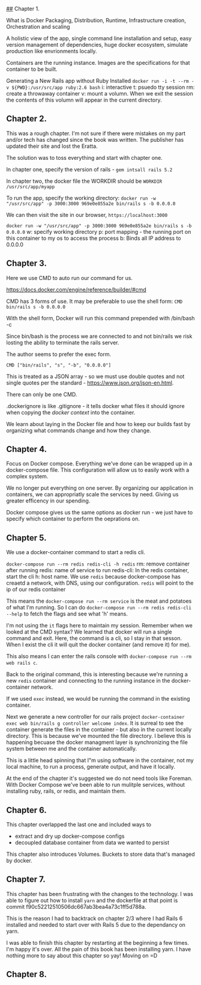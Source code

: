 [##](##) Chapter 1.

  What is Docker
    Packaging, Distribution, Runtime, Infrastructure creation, Orchestration and scaling

  A holistic view of the app, single command line installation and setup, easy version management of dependencies, huge docker ecosystem, simulate production like envrionments locally.

Containers are the running instance. Images are the specifications for that container to be built.

Generating a New Rails app without Ruby Installed
  `docker run -i -t --rm -v ${PWD}:/usr/src/app ruby:2.6 bash`
  i: interactive
  t: psuedo tty session
  rm: create a throwaway container
  v: mount a volumn. When we exit the session the contents of this volumn will appear in the current directory.

## Chapter 2.

This was a rough chapter. I'm not sure if there were mistakes on my part and/or tech has changed since the book was written. The publisher has updated their site and lost the Eratta.

The solution was to toss everything and start with chapter one.

In chapter one, specify the version of rails - `gem intsall rails 5.2`

In chapter two, the docker file the WORKDIR should be `WORKDIR /usr/src/app/myapp`

To run the app, specify the working directory: `docker run -w "/usr/src/app" -p 3000:3000 969e0e855a2e bin/rails s -b 0.0.0.0`

We can then visit the site in our browser, `https://localhost:3000`


  `docker run -w "/usr/src/app" -p 3000:3000 969e0e855a2e bin/rails s -b 0.0.0.0`
  w: specify working directory
  p: port mapping - the running port on this container to my os to access the process
  b: Binds all IP address to 0.0.0.0


## Chapter 3.

Here we use CMD to auto run our command for us.

https://docs.docker.com/engine/reference/builder/#cmd

CMD has 3 forms of use. It may be preferable to use the shell form:
`CMD bin/rails s -b 0.0.0.0`

With the shell form, Docker will run this command prepended with /bin/bash -c

Since bin/bash is the process we are connected to and not bin/rails we risk losting the ability to terminate the rails server.

The author seems to prefer the exec form.

`CMD ["bin/rails", "s", "-b", "0.0.0.0"]`

This is treated as a JSON array - so we must use double quotes and not single quotes per the standard - https://www.json.org/json-en.html.

There can only be one CMD.

.dockerignore is like .gitignore - it tells docker what files it should ignore when copying the _docker context_ into the container.

We learn about laying in the Docker file and how to keep our builds fast by organizing what commands change and how they change.

## Chapter 4.

Focus on Docker compose. Everything we've done can be wrapped up in a docker-compose file. This configuration will allow us to easily work with a complex system.

We no longer put everything on one server. By organizing our application in containers, we can appropriatly scale the services by need. Giving us greater efficency in our spending.

Docker compose gives us the same options as docker run - we just have to specify which container to perform the oeprations on.

## Chapter 5.

We use a docker-container command to start a redis cli.

`docker-compose run --rm redis redis-cli -h redis`
  rm: remove container after running
  redis: name of service to run
  redis-cli: In the redis container, start the cli
  h: host name. We use `redis` because docker-compose has creaetd a network, with DNS, using our configuration.
       `redis` will point to the ip of our redis container

This means the `docker-compose run --rm service` is the meat and potatoes of what I'm running. So I can do `docker-compose run --rm redis redis-cli --help` to fetch the flags and see what 'h' means.

I'm not using the `it` flags here to maintain my session. Remember when we looked at the CMD syntax? We learned that docker will run a single command and exit. Here, the command is a cli, so I stay in that sesson. When I exist the cli it will quit the docker container (and remove it) for me).

This also means I can enter the rails console with `docker-compose run --rm web rails c`.

Back to the original command, this is interesting because we're running a new `redis` container and connecting to the running instance in the docker-container network.

If we used `exec` instead, we would be running the command in the existing container.

Next we generate a new controller for our rails project `docker-container exec web bin/rails g controller welcome index`. It is surreal to see the container generate the files in the container - but also in the current locally directory. This is because we've mounted the file directory. I believe this is happening becuase the docker managment layer is synchronizing the file system between me and the container automatically.

This is a little head spinning that I"m using software in the container, not my local machine, to run a process, generate output, and have it locally.

At the end of the chapter it's suggested we do not need tools like Foreman. With Docker Compose we've been able to run mulitple services, without installing ruby, rails, or redis, and maintain them.

## Chapter 6.

This chapter overlapped the last one and included ways to
* extract and dry up docker-compose configs
* decoupled database container from data we wanted to persist

This chapter also introduces Volumes. Buckets to store data that's managed by docker.

## Chapter 7.

This chapter has been frustrating with the changes to the technology. I was able to figure out how to install `yarn` and the dockerfile at that point is commit f90c52212510506dc667ab3bea4a73c1ff5d788a.

This is the reason I had to backtrack on chapter 2/3 where I had Rails 6 installed and needed to start over with Rails 5 due to the dependancy on yarn.

I was able to finish this chapter by restarting at the beginning a few times. I'm happy it's over. All the pain of this book has been installing yarn. I have nothing more to say about this chapter so yay! Moving on =D

## Chapter 8.
